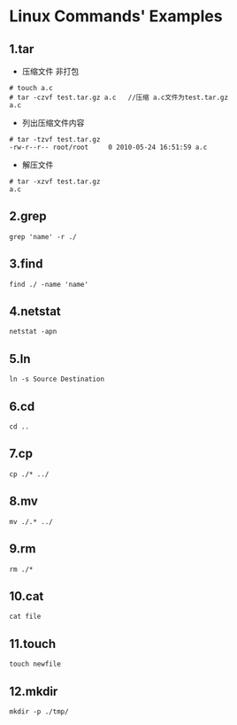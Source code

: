 # Linux Commands' Examples

## 1.tar

- 压缩文件 非打包
```
# touch a.c
# tar -czvf test.tar.gz a.c   //压缩 a.c文件为test.tar.gz
a.c
```
- 列出压缩文件内容
```
# tar -tzvf test.tar.gz
-rw-r--r-- root/root     0 2010-05-24 16:51:59 a.c
```
- 解压文件
```
# tar -xzvf test.tar.gz
a.c
```

## 2.grep
```
grep 'name' -r ./
```

## 3.find
```
find ./ -name 'name'
```

## 4.netstat
```
netstat -apn
```

## 5.ln
```
ln -s Source Destination
```

## 6.cd
```
cd ..
```

## 7.cp
```
cp ./* ../
```

## 8.mv
```
mv ./.* ../
```

## 9.rm
```
rm ./*
```

## 10.cat
```
cat file
```

## 11.touch
```
touch newfile
```

## 12.mkdir
```
mkdir -p ./tmp/
```


